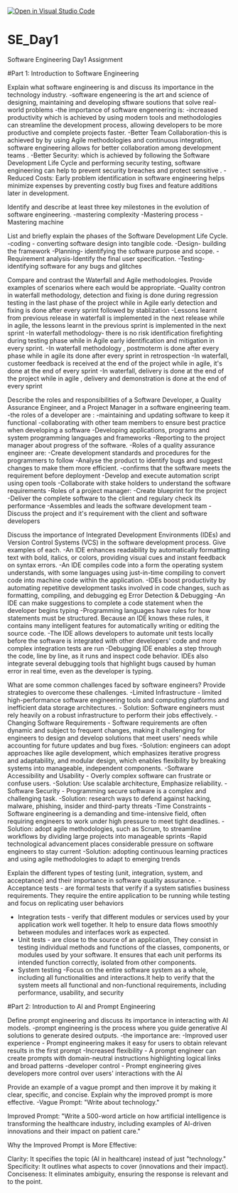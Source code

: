 [![Open in Visual Studio Code](https://classroom.github.com/assets/open-in-vscode-2e0aaae1b6195c2367325f4f02e2d04e9abb55f0b24a779b69b11b9e10269abc.svg)](https://classroom.github.com/online_ide?assignment_repo_id=18410568&assignment_repo_type=AssignmentRepo)
# SE_Day1
Software Engineering Day1 Assignment

#Part 1: Introduction to Software Engineering

Explain what software engineering is and discuss its importance in the technology industry.
-software engeneering is the  art and science of designing, maintaining and developing sftware soutions that solve real-world problems
-the importance of software engeneering is:
    -increased productivity which is achieved by using modern tools and methodologies can streamline the development process, allowing developers to be more productive and 
     complete projects faster.
    -Better Team Collaboration-this is achieved by by using Agile methodologies and continuous integration, software engineering allows for better collaboration among 
     development teams .
    -Better Security: which is achieved by following the Software Development Life Cycle and performing security testing, software engineering can help to prevent 
     security breaches and protect sensitive .
    -Reduced Costs: Early problem identification in software engineering helps minimize expenses by preventing costly bug fixes and feature additions later in development.

Identify and describe at least three key milestones in the evolution of software engineering.
  -mastering complexity
  -Mastering process
  -Mastering machine


List and briefly explain the phases of the Software Development Life Cycle.
   -coding - converting software design into tangible code.
   -Design- building the framework
   -Planning- identifying the software purpose and scope.
   -Requirement analysis-Identify the final user specification.
   -Testing- identifying software  for any bugs and glitches

Compare and contrast the Waterfall and Agile methodologies. Provide examples of scenarios where each would be appropriate.
  -Quality contron in waterfall methodology, detection and fixing is done during regression testing in the last phase of the project while in Agile early detection and 
   fixing is done after every sprint followed by stablization
  -Lessons learnt from previous release in waterfall is implemented in the next release while in agile, the lessons learnt in the previous sprint is implemented in the next 
   sprint
  -In waterfall methodology- there is no risk identification firefighting during testing phase while in Agile early identification and mitigation in every sprint.
  -In waterfall methodology , postmoterm is done after every phase while in agile its done after every sprint in retrospection
  -In waterfall, customer feedback is received at the end of the project while in agile, it's done at the end of every sprint
  -In waterfall, delivery is done at the end of the project while in agile , delivery and demonstration is done at the end of every sprint

Describe the roles and responsibilities of a Software Developer, a Quality Assurance Engineer, and a Project Manager in a software engineering team.
-the roles of a developer are :
    -maintaining and updating software to keep it functional
    -collaborating with other team members to ensure best practice when developing a software
    -Developing applications, programs and system programming languages and frameworks
    -Reporting to the project manager  about progress of the software.
-Roles of a quality assurance engineer are:
    -Create development standards and procedures for the programmers to follow
    -Analyse the product to identify bugs and suggest changes to make them more efficient.
    -confirms that the software meets the requirement before deployment
    -Develop and execute automation script using open tools
    -Collaborate with stake holders to understand the software requirements
-Roles of a project manager:
    -Create blueprint for the project
    -Deliver the complete software to the client and regulary check its performance
    -Assembles and leads the software development team
    -Discuss the project and it's requirement with the client and software developers

Discuss the importance of Integrated Development Environments (IDEs) and Version Control Systems (VCS) in the software development process. Give examples of each.
   -An IDE enhances readability by automatically formatting text with bold, italics, or colors, providing visual cues and instant feedback on syntax errors.
   -An IDE compiles code into a form the operating system understands, with some languages using just-in-time compiling to convert code into machine code within the 
    application.
   -IDEs boost productivity by automating repetitive development tasks involved in code changes, such as formatting, compiling, and debugging eg Error Detection & Debugging
   -An IDE can make suggestions to complete a code statement when the developer begins typing
   -Programming languages have rules for how statements must be structured. Because an IDE knows these rules, it contains many intelligent features for automatically 
    writing or editing the source code.
  -The IDE allows developers to automate unit tests locally before the software is integrated with other developers' code and more complex integration tests are run
  -Debugging IDE enables a step through the code, line by line, as it runs and inspect code behavior. IDEs also integrate several debugging tools that highlight bugs caused 
   by human error in real time, even as the developer is typing.

What are some common challenges faced by software engineers? Provide strategies to overcome these challenges.
  -Limited Infrastructure - limited high-performance software engineering tools and computing platforms and inefficient data storage architectures.
     - Solution: Software engineers must rely heavily on a robust infrastructure to perform their jobs effectively.
  -Changing Software Requirements - Software requirements are often dynamic and subject to frequent changes, making it challenging for engineers to design and develop solutions that meet users' needs while accounting for future updates and bug fixes.
      -Solution: engineers can adopt approaches like agile development, which emphasizes iterative progress and adaptability, and modular design, which enables flexibility 
       by breaking systems into manageable, independent components.
  -Software Accessibility and Usability - Overly complex software can frustrate or confuse users. 
      -Solution: Use scalable architecture, Emphasize reliability.
  -Software Security - Programming secure software is a complex and challenging task. 
      -Solution: research ways to defend against hacking, malware, phishing, insider and third-party threats
  -Time Constraints - Software engineering is a demanding and time-intensive field, often requiring engineers to work under high pressure to meet tight deadlines.
      - Solution: adopt agile methodologies, such as Scrum, to streamline workflows by dividing large projects into manageable sprints 
  -Rapid technological advancement places considerable pressure on software engineers to stay current
      -Solution: adopting continuous learning practices and using agile methodologies to adapt to emerging trends

Explain the different types of testing (unit, integration, system, and acceptance) and their importance in software quality assurance.
  -Acceptance tests - are formal tests that verify if a system satisfies business requirements. They require the entire application to be running while testing and focus 
   on 
   replicating user behaviors
  - Integration tests - verify that different modules or services used by your application work well together. It help to ensure data flows smoothly between modules and 
    interfaces work as expected.
  - Unit tests - are close to the source of an application, They consist in testing individual methods and functions of the classes, components, or modules used by your 
    software. It ensures that each unit performs its intended function correctly, isolated from other components.
  - System testing -Focus on the entire software system as a whole, including all functionalities and interactions.It help to verify that the system meets all functional 
    and non-functional requirements, including performance, usability, and security


#Part 2: Introduction to AI and Prompt Engineering


Define prompt engineering and discuss its importance in interacting with AI models.
-prompt engineering is the process where you guide generative AI solutions to generate desired outputs.
  -the importance are:
     -Improved user experience - Prompt engineering makes it easy for users to obtain relevant results in the first prompt
     -Increased flexibility - A prompt engineer can create prompts with domain-neutral instructions highlighting logical links and broad patterns
     -developer control - Prompt engineering gives developers more control over users' interactions with the AI

Provide an example of a vague prompt and then improve it by making it clear, specific, and concise. Explain why the improved prompt is more effective.
  -Vague Prompt:
"Write about technology."

Improved Prompt:
"Write a 500-word article on how artificial intelligence is transforming the healthcare industry, including examples of AI-driven innovations and their impact on patient care."

Why the Improved Prompt is More Effective:

Clarity: It specifies the topic (AI in healthcare) instead of just "technology."
Specificity: It outlines what aspects to cover (innovations and their impact).
Conciseness: It eliminates ambiguity, ensuring the response is relevant and to the point.
